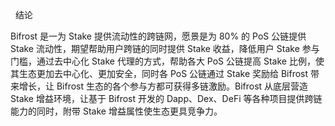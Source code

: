 <div
style=" display:flex;justify-content:space-between;align-items:center;margin-top: 1.6rem"> 
<h1 >结论</h1>
</div>

Bifrost 是一为 Stake 提供流动性的跨链网，愿景是为 80% 的 PoS 公链提供 Stake 流动性，期望帮助用户跨链的同时提供 Stake 收益，降低用户 Stake 参与门槛，通过去中心化 Stake 代理的方式，帮助各大 PoS 公链提高 Stake 比例，使其生态更加去中心化、更加安全，同时各 PoS 公链通过 Stake 奖励给 Bifrost 带来增长，让 Bifrost 生态的各个参与方都可获得多链激励。Bifrost 从底层营造 Stake 增益环境，让基于 Bifrost 开发的 Dapp、Dex、DeFi 等各种项目提供跨链能力的同时，附带 Stake 增益属性使生态更具竞争力。
